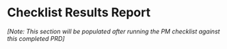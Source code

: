 # Checklist Results Report

_[Note: This section will be populated after running the PM checklist against this completed PRD]_
